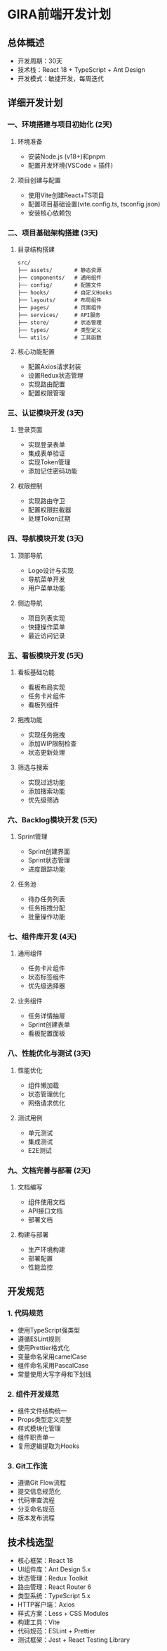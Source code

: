# GIRA前端开发计划

## 总体概述
- 开发周期：30天
- 技术栈：React 18 + TypeScript + Ant Design
- 开发模式：敏捷开发，每周迭代

## 详细开发计划

### 一、环境搭建与项目初始化 (2天)
1. 环境准备
   - 安装Node.js (v18+)和pnpm
   - 配置开发环境(VSCode + 插件)

2. 项目创建与配置
   - 使用Vite创建React+TS项目
   - 配置项目基础设置(vite.config.ts, tsconfig.json)
   - 安装核心依赖包

### 二、项目基础架构搭建 (3天)
1. 目录结构搭建
   ```
   src/
   ├── assets/       # 静态资源
   ├── components/   # 通用组件
   ├── config/       # 配置文件
   ├── hooks/        # 自定义Hooks
   ├── layouts/      # 布局组件
   ├── pages/        # 页面组件
   ├── services/     # API服务
   ├── store/        # 状态管理
   ├── types/        # 类型定义
   └── utils/        # 工具函数
   ```

2. 核心功能配置
   - 配置Axios请求封装
   - 设置Redux状态管理
   - 实现路由配置
   - 配置权限管理

### 三、认证模块开发 (3天)
1. 登录页面
   - 实现登录表单
   - 集成表单验证
   - 实现Token管理
   - 添加记住密码功能

2. 权限控制
   - 实现路由守卫
   - 配置权限拦截器
   - 处理Token过期

### 四、导航模块开发 (3天)
1. 顶部导航
   - Logo设计与实现
   - 导航菜单开发
   - 用户菜单功能

2. 侧边导航
   - 项目列表实现
   - 快捷操作菜单
   - 最近访问记录

### 五、看板模块开发 (5天)
1. 看板基础功能
   - 看板布局实现
   - 任务卡片组件
   - 看板列组件

2. 拖拽功能
   - 实现任务拖拽
   - 添加WIP限制检查
   - 状态更新处理

3. 筛选与搜索
   - 实现过滤功能
   - 添加搜索功能
   - 优先级筛选

### 六、Backlog模块开发 (5天)
1. Sprint管理
   - Sprint创建界面
   - Sprint状态管理
   - 进度跟踪功能

2. 任务池
   - 待办任务列表
   - 任务拖拽分配
   - 批量操作功能

### 七、组件库开发 (4天)
1. 通用组件
   - 任务卡片组件
   - 状态标签组件
   - 优先级选择器

2. 业务组件
   - 任务详情抽屉
   - Sprint创建表单
   - 看板配置面板

### 八、性能优化与测试 (3天)
1. 性能优化
   - 组件懒加载
   - 状态管理优化
   - 网络请求优化

2. 测试用例
   - 单元测试
   - 集成测试
   - E2E测试

### 九、文档完善与部署 (2天)
1. 文档编写
   - 组件使用文档
   - API接口文档
   - 部署文档

2. 构建与部署
   - 生产环境构建
   - 部署配置
   - 性能监控

## 开发规范

### 1. 代码规范
- 使用TypeScript强类型
- 遵循ESLint规则
- 使用Prettier格式化
- 变量命名采用camelCase
- 组件命名采用PascalCase
- 常量使用大写字母和下划线

### 2. 组件开发规范
- 组件文件结构统一
- Props类型定义完整
- 样式模块化管理
- 组件职责单一
- 复用逻辑提取为Hooks

### 3. Git工作流
- 遵循Git Flow流程
- 提交信息规范化
- 代码审查流程
- 分支命名规范
- 版本发布流程

## 技术栈选型
- 核心框架：React 18
- UI组件库：Ant Design 5.x
- 状态管理：Redux Toolkit
- 路由管理：React Router 6
- 类型系统：TypeScript 5.x
- HTTP客户端：Axios
- 样式方案：Less + CSS Modules
- 构建工具：Vite
- 代码规范：ESLint + Prettier
- 测试框架：Jest + React Testing Library 